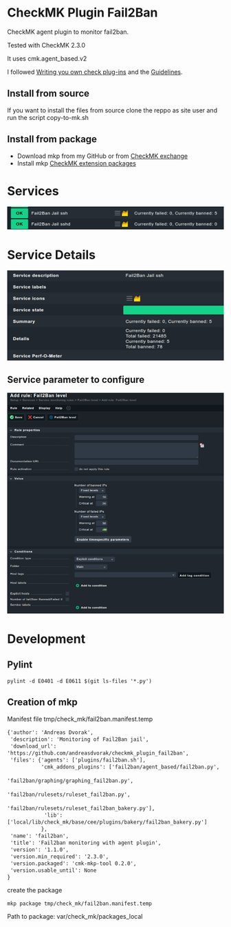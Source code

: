 # CheckMK Plugin Fail2Ban
CheckMK agent plugin to monitor fail2ban.

Tested with CheckMK 2.3.0

It uses cmk.agent_based.v2
 
I followed [Writing you own check plug-ins](https://docs.checkmk.com/latest/en/devel_check_plugins.html) and the [Guidelines](https://docs.checkmk.com/latest/en/dev_guidelines.html).

## Install from source
If you want to install the files from source clone the reppo as site user and run the script copy-to-mk.sh

## Install from package
* Download mkp from my GitHub or from [CheckMK exchange](https://exchange.checkmk.com/p/fail2ban-3)
* Install mkp [CheckMK extension packages](https://docs.checkmk.com/latest/en/mkps.html)

# Services
![Services](images/services.png?raw=true "Services")

# Service Details

![Service details](images/service_details.png?raw=true "Services details")

## Service parameter to configure

![Parameter rule](images/parameter_rule.png?raw=true "Parameter rule")

# Development

## Pylint
    pylint -d E0401 -d E0611 $(git ls-files '*.py')

## Creation of mkp
Manifest file tmp/check_mk/fail2ban.manifest.temp

```
{'author': 'Andreas Dvorak',
 'description': 'Monitoring of Fail2Ban jail',
 'download_url': 'https://github.com/andreasdvorak/checkmk_plugin_fail2ban',
 'files': {'agents': ['plugins/fail2ban.sh'],
           'cmk_addons_plugins': ['fail2ban/agent_based/fail2ban.py',
                                  'fail2ban/graphing/graphing_fail2ban.py',
                                  'fail2ban/rulesets/ruleset_fail2ban.py',
                                  'fail2ban/rulesets/ruleset_fail2ban_bakery.py'],
            'lib': ['local/lib/check_mk/base/cee/plugins/bakery/fail2ban_bakery.py']
           },
 'name': 'fail2ban',
 'title': 'Fail2ban monitoring with agent plugin',
 'version': '1.1.0',
 'version.min_required': '2.3.0',
 'version.packaged': 'cmk-mkp-tool 0.2.0',
 'version.usable_until': None
}
```

create the package

    mkp package tmp/check_mk/fail2ban.manifest.temp

Path to package: var/check_mk/packages_local